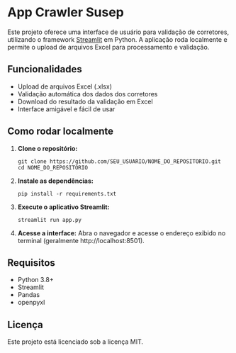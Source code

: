 # App Crawler Susep

Este projeto oferece uma interface de usuário para validação de corretores, utilizando o framework [Streamlit](https://streamlit.io/) em Python. A aplicação roda localmente e permite o upload de arquivos Excel para processamento e validação.

## Funcionalidades

- Upload de arquivos Excel (.xlsx)
- Validação automática dos dados dos corretores
- Download do resultado da validação em Excel
- Interface amigável e fácil de usar

## Como rodar localmente

1. **Clone o repositório:**
   ```
   git clone https://github.com/SEU_USUARIO/NOME_DO_REPOSITORIO.git
   cd NOME_DO_REPOSITORIO
   ```

2. **Instale as dependências:**
   ```
   pip install -r requirements.txt
   ```

3. **Execute o aplicativo Streamlit:**
   ```
   streamlit run app.py
   ```

4. **Acesse a interface:**
   Abra o navegador e acesse o endereço exibido no terminal (geralmente http://localhost:8501).

## Requisitos

- Python 3.8+
- Streamlit
- Pandas
- openpyxl

## Licença

Este projeto está licenciado sob a licença MIT.
